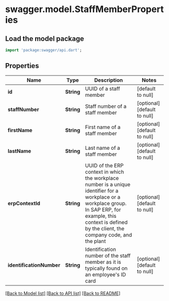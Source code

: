 # swagger.model.StaffMemberProperties

## Load the model package
```dart
import 'package:swagger/api.dart';
```

## Properties
Name | Type | Description | Notes
------------ | ------------- | ------------- | -------------
**id** | **String** | UUID of a staff member | [default to null]
**staffNumber** | **String** | Staff number of a staff member | [optional] [default to null]
**firstName** | **String** | First name of a staff member | [optional] [default to null]
**lastName** | **String** | Last name of a staff member | [optional] [default to null]
**erpContextId** | **String** | UUID of the ERP context in which the workplace number is a unique identifier for a workplace or a workplace group. In SAP ERP, for example, this context is defined by the client, the company code, and the plant | [optional] [default to null]
**identificationNumber** | **String** | Identification number of the staff member as it is typically found on an employee&#x27;s ID card | [optional] [default to null]

[[Back to Model list]](../README.md#documentation-for-models) [[Back to API list]](../README.md#documentation-for-api-endpoints) [[Back to README]](../README.md)

